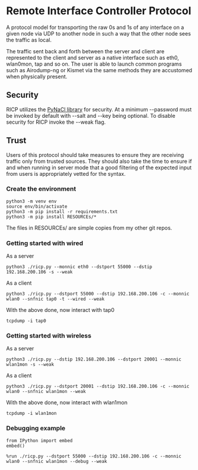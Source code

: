 # Remote Interface Controller Protocol
A protocol model for transporting the raw 0s and 1s of any interface on a given node via UDP to another node in such a way that the other node sees the traffic as local.

The traffic sent back and forth between the server and client are represented to the client and server as a native interface such as eth0, wlan0mon, tap and so on.  The user is able to launch common programs such as Airodump-ng or Kismet via the same methods they are accustomed when physically present.

## Security
RICP utilizes the [PyNaCl library](https://pynacl.readthedocs.io/en/latest/) for security.  At a minimum --password must be invoked by default with --salt and --key being optional.  To disable security for RICP invoke the --weak flag.

## Trust
Users of this protocol should take measures to ensure they are receiving traffic only from trusted sources.  They should also take the time to ensure if and when running in server mode that a good filtering of the expected input from users is appropriately vetted for the syntax.

### Create the environment
```
python3 -m venv env
source env/bin/activate
python3 -m pip install -r requirements.txt
python3 -m pip install RESOURCEs/*
```
The files in RESOURCEs/ are simple copies from my other git repos.

### Getting started with wired
As a server
```
python3 ./ricp.py --monnic eth0 --dstport 55000 --dstip 192.168.200.106 -s --weak
```

As a client
```
python3 ./ricp.py --dstport 55000 --dstip 192.168.200.106 -c --monnic wlan0 --snfnic tap0 -t --wired --weak
```

With the above done, now interact with tap0
```
tcpdump -i tap0
```

### Getting started with wireless
As a server
```
python3 ./ricp.py --dstip 192.168.200.106 --dstport 20001 --monnic wlan1mon -s --weak
```

As a client
```
python3 ./ricp.py --dstport 20001 --dstip 192.168.200.106 -c --monnic wlan0 --snfnic wlan1mon --weak
```

With the above done, now interact with wlan1mon
```
tcpdump -i wlan1mon
```

### Debugging example
```
from IPython import embed
embed()

%run ./ricp.py --dstport 55000 --dstip 192.168.200.106 -c --monnic wlan0 --snfnic wlan1mon --debug --weak
```
